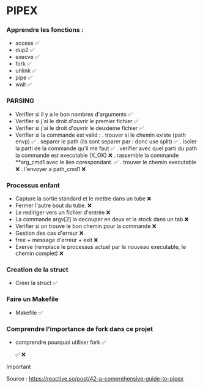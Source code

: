 # PIPEX

### Apprendre les fonctions : 

- access ✅
- dup2 ✅
- execve ✅ 
- fork ✅
- unlink ✅
- pipe ✅
- wait ✅


### PARSING

- Verifier si il y a le bon nombres d'arguments   ✅
- Verifier si j'ai le droit d'ouvrir le premier fichier   ✅
- Verifier si j'ai le droit d'ouvrir le deuxieme fichier ✅
- Verifier si la commande est valid :
	. trouver si le chemin existe (path envp)  ✅
	. separer le path (ils sont separer par : donc use split) ✅
	. isoler la parti de la commande qu'il me faut ✅
	. verifier avec quel parti du path la commande est executable (X_OK) ❌ 
		. rassemble la commande **arg_cmd1 avec le lien corespondant. ✅
		. trouver le chemin executable ❌
		. l'envoyer a path_cmd1 ❌
	
### Processus enfant 

- Capture la sortie standard et le mettre dans un tube ❌
- Fermer l'autre bout du tube. ❌
- Le rediriger vers un fichier d'entrée ❌
- La commande argv[2] la decouper en deux et la stock dans un tab ❌
- Verifier si on trouve le bon chemin pour la commande ❌
- Gestion des cas d'erreur ❌
- free + message d'erreur + exit ❌
- Exerve (remplace le processus actuel par le nouveau executable, le chemin complet) ❌



### Creation de la struct 

- Creer la struct  ✅


### Faire un Makefile 
- Makefile ✅

### Comprendre l'importance de fork dans ce projet 
- comprendre pourquoi utiliser fork ✅ 
   
   ✅ ❌

 

> [!IMPORTANT]
> Source : https://reactive.so/post/42-a-comprehensive-guide-to-pipex


